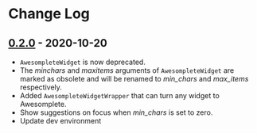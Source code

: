 # Change Log

## [0.2.0](https://github.com/dldevinc/django-awesomplete/tree/v0.2.0) - 2020-10-20
- `AwesompleteWidget` is now deprecated.
- The *minchars* and *maxitems* arguments of `AwesompleteWidget`
are marked as obsolete and will be renamed to *min_chars* and *max_items*
respectively.
- Added `AwesompleteWidgetWrapper` that can turn any widget to Awesomplete.
- Show suggestions on focus when *min_chars* is set to zero.
- Update dev environment
